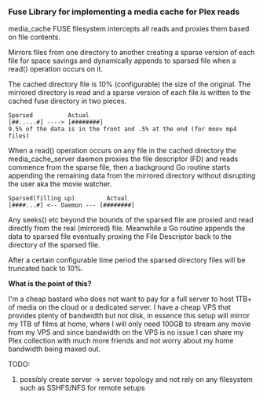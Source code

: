 ### Fuse Library for implementing a media cache for Plex reads

media_cache FUSE filesystem intercepts all reads and proxies them based
on file contents.

Mirrors files from one directory to another creating a sparse version
of each file for space savings and dynamically appends to sparsed file when a read() 
operation occurs on it.

The cached directory file is 10% (configurable) the size of the original. 
The mirrored directory is read and a sparse version of each file is written to the 
cached fuse directory in two pieces. 
 
 ```
 Sparsed          Actual
[##.....#] ----> [########]
9.5% of the data is in the front and .5% at the end (for moov mp4 files)
```

When a read() operation occurs on any file in the cached directory
the media_cache_server daemon proxies the file descriptor (FD) and reads commence from
the sparse file, then a background Go routine starts appending the remaining data
from the mirrored directory without disrupting the user aka the movie watcher.

```
Sparsed(filling up)         Actual
[####...#] <-- Daemon --- [########]
```

Any seeks() etc beyond the bounds of the sparsed file are proxied and read directly 
from the real (mirrored) file. Meanwhile a Go routine appends the data to
sparsed file eventually proxing the File Descriptor back to the directory of the 
sparsed file.

After a certain configurable time period the sparsed directory files
will be truncated back to 10%.

**What is the point of this?**

I'm a cheap bastard who does not want to pay for a full server to host 1TB+ of media on the cloud or a dedicated server. I have a cheap VPS that provides plenty of bandwidth but not disk, in essence
this setup will mirror my 1TB of films at home, where I will only need 100GB
to stream any movie from my VPS and since bandwidth on the VPS is no issue I
can share my Plex collection with much more friends and not worry about my
home bandwidth being maxed out.

TODO:

1. possibly create server -> server topology and not rely on any filesystem such
as SSHFS/NFS for remote setups
